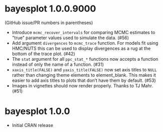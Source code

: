 # bayesplot 1.0.0.9000

(GitHub issue/PR numbers in parentheses)

* Introduce `mcmc_recover_intervals` for comparing MCMC estimates to "true"
parameter values used to simulate the data. (#56)
* Add argument `divergences` to `mcmc_trace` function. For models fit using
HMC/NUTS this can be used to display divergences as a rug at the bottom of the
trace plot. (#42)
* The `stat` argument for all `ppc_stat_*` functions now accepts a function
instead of only the name of a function. (#31)
* `xaxis_title(FALSE)` and `yaxis_title(FALSE)` now set axis titles to `NULL` 
rather than changing theme elements to element_blank. This makes it easier to 
add axis titles to plots that don’t have them by default. (#53)
* Images in vignettes should now render properly. Thanks to TJ Mahr. (#51)

# bayesplot 1.0.0

* Initial CRAN release




